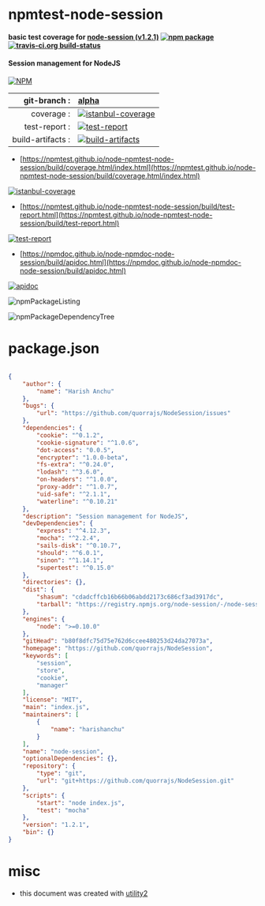 # npmtest-node-session

#### basic test coverage for  [node-session (v1.2.1)](https://github.com/quorrajs/NodeSession)  [![npm package](https://img.shields.io/npm/v/npmtest-node-session.svg?style=flat-square)](https://www.npmjs.org/package/npmtest-node-session) [![travis-ci.org build-status](https://api.travis-ci.org/npmtest/node-npmtest-node-session.svg)](https://travis-ci.org/npmtest/node-npmtest-node-session)

#### Session management for NodeJS

[![NPM](https://nodei.co/npm/node-session.png?downloads=true&downloadRank=true&stars=true)](https://www.npmjs.com/package/node-session)

| git-branch : | [alpha](https://github.com/npmtest/node-npmtest-node-session/tree/alpha)|
|--:|:--|
| coverage : | [![istanbul-coverage](https://npmtest.github.io/node-npmtest-node-session/build/coverage.badge.svg)](https://npmtest.github.io/node-npmtest-node-session/build/coverage.html/index.html)|
| test-report : | [![test-report](https://npmtest.github.io/node-npmtest-node-session/build/test-report.badge.svg)](https://npmtest.github.io/node-npmtest-node-session/build/test-report.html)|
| build-artifacts : | [![build-artifacts](https://npmtest.github.io/node-npmtest-node-session/glyphicons_144_folder_open.png)](https://github.com/npmtest/node-npmtest-node-session/tree/gh-pages/build)|

- [https://npmtest.github.io/node-npmtest-node-session/build/coverage.html/index.html](https://npmtest.github.io/node-npmtest-node-session/build/coverage.html/index.html)

[![istanbul-coverage](https://npmtest.github.io/node-npmtest-node-session/build/screenCapture.buildCi.browser.%252Ftmp%252Fbuild%252Fcoverage.lib.html.png)](https://npmtest.github.io/node-npmtest-node-session/build/coverage.html/index.html)

- [https://npmtest.github.io/node-npmtest-node-session/build/test-report.html](https://npmtest.github.io/node-npmtest-node-session/build/test-report.html)

[![test-report](https://npmtest.github.io/node-npmtest-node-session/build/screenCapture.buildCi.browser.%252Ftmp%252Fbuild%252Ftest-report.html.png)](https://npmtest.github.io/node-npmtest-node-session/build/test-report.html)

- [https://npmdoc.github.io/node-npmdoc-node-session/build/apidoc.html](https://npmdoc.github.io/node-npmdoc-node-session/build/apidoc.html)

[![apidoc](https://npmdoc.github.io/node-npmdoc-node-session/build/screenCapture.buildCi.browser.%252Ftmp%252Fbuild%252Fapidoc.html.png)](https://npmdoc.github.io/node-npmdoc-node-session/build/apidoc.html)

![npmPackageListing](https://npmtest.github.io/node-npmtest-node-session/build/screenCapture.npmPackageListing.svg)

![npmPackageDependencyTree](https://npmtest.github.io/node-npmtest-node-session/build/screenCapture.npmPackageDependencyTree.svg)



# package.json

```json

{
    "author": {
        "name": "Harish Anchu"
    },
    "bugs": {
        "url": "https://github.com/quorrajs/NodeSession/issues"
    },
    "dependencies": {
        "cookie": "^0.1.2",
        "cookie-signature": "^1.0.6",
        "dot-access": "0.0.5",
        "encrypter": "1.0.0-beta",
        "fs-extra": "^0.24.0",
        "lodash": "^3.6.0",
        "on-headers": "^1.0.0",
        "proxy-addr": "^1.0.7",
        "uid-safe": "^2.1.1",
        "waterline": "^0.10.21"
    },
    "description": "Session management for NodeJS",
    "devDependencies": {
        "express": "^4.12.3",
        "mocha": "^2.2.4",
        "sails-disk": "^0.10.7",
        "should": "^6.0.1",
        "sinon": "^1.14.1",
        "supertest": "^0.15.0"
    },
    "directories": {},
    "dist": {
        "shasum": "cdadcffcb16b66b06abdd2173c686cf3ad3917dc",
        "tarball": "https://registry.npmjs.org/node-session/-/node-session-1.2.1.tgz"
    },
    "engines": {
        "node": ">=0.10.0"
    },
    "gitHead": "b80f8dfc75d75e762d6ccee480253d24da27073a",
    "homepage": "https://github.com/quorrajs/NodeSession",
    "keywords": [
        "session",
        "store",
        "cookie",
        "manager"
    ],
    "license": "MIT",
    "main": "index.js",
    "maintainers": [
        {
            "name": "harishanchu"
        }
    ],
    "name": "node-session",
    "optionalDependencies": {},
    "repository": {
        "type": "git",
        "url": "git+https://github.com/quorrajs/NodeSession.git"
    },
    "scripts": {
        "start": "node index.js",
        "test": "mocha"
    },
    "version": "1.2.1",
    "bin": {}
}
```



# misc
- this document was created with [utility2](https://github.com/kaizhu256/node-utility2)
